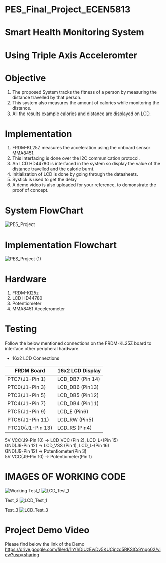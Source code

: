 # PES_Final_Project_ECEN5813
# Smart Health Monitoring System
# Using Triple Axis Acceleromter

# Objective 
1. The proposed System tracks the fitness of a person by measuring the distance
  travelled by that person.
2. This system also measures the amount of calories while monitoring the distance.
3. All the results example calories and distance are displayed on LCD.

# Implementation
1. FRDM-KL25Z measures the acceleration using the onboard sensor MMA8451.
2. This interfacing is done over the I2C communication protocol.
3. An LCD HD44780 is interfaced in the system so display the value of the distance travelled and the calorie burnt.
4. Initialization of LCD is done by going through the datasheets.
5. Systick is used to get the delay
6. A demo video is also uploaded for your reference, to demonstrate the proof of concept.

# System FlowChart
![PES_Project](https://user-images.githubusercontent.com/36632481/166404134-353fa4ab-320a-4942-9d6e-c376d672d33d.jpg)

# Implementation Flowchart
![PES_Project (1)](https://user-images.githubusercontent.com/36632481/166404578-433f029a-5cbb-4fcc-9d2b-df498bcb5046.jpg)

# Hardware
1. FRDM-Kl25z
2. LCD HD44780
3. Potentiometer
4. MMA8451 Accelerometer

# Testing
Follow the below mentioned connections on the FRDM-KL25Z board to interface other peripheral hardware.

* 16x2 LCD Connections

| FRDM Board       | 16x2 LCD Display |
|------------------|------------------|
| PTC7(J1-Pin 1)   | LCD_DB7 (Pin 14) |  
| PTC0(J1-Pin 3)   | LCD_DB6 (Pin13)  |  
| PTC3(J1-Pin 5)   | LCD_DB5 (Pin12)  |
| PTC4(J1-Pin 7)   | LCD_DB4 (Pin11)  |
| PTC5(J1-Pin 9)   | LCD_E (Pin6)     |
| PTC6(J1-Pin 11)  | LCD_RW (Pin5)    |  
| PTC10(J1-Pin 13) | LCD_RS (Pin4)    |

5V VCC(J9-Pin 10) -> LCD_VCC (Pin 2), LCD_L+(Pin 15)  
GND(J9-Pin 12) -> LCD_VSS (Pin 1), LCD_L-(Pin 16)  
GND(J9-Pin 12) -> Potentiometer(Pin 3)  
5V VCC(J9-Pin 10) -> Potentiometer(Pin 1) 

# IMAGES OF WORKING CODE
![Working](https://user-images.githubusercontent.com/36632481/166407407-18a0672c-1f22-4cc9-8f63-d5a7c6e9ace4.jpg)
Test_1
![LCD_Test_1](https://user-images.githubusercontent.com/36632481/166407437-3d7c5031-f203-4a52-be55-8709ac9c771d.jpg)

Test_2
![LCD_Test_1](https://user-images.githubusercontent.com/36632481/166407442-0ba128fe-1bf6-42e0-98cc-47594493789d.jpg)

Test_3
![LCD_Test_3](https://user-images.githubusercontent.com/36632481/166407450-57b51dfd-2b20-42ea-b418-69b5fbe0c4f0.jpg)

# Project Demo Video
Please find below the link of the Demo
https://drive.google.com/file/d/1hYhDiUzEwDv5KUCjnzd5RKSICoYngo02/view?usp=sharing

